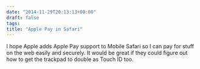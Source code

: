 ```yaml
---
date: "2014-11-29T20:13:13+00:00"
draft: false
tags: 
title: "Apple Pay in Safari"
---
```

I hope Apple adds Apple Pay support to Mobile Safari so I can pay for stuff on the web easily and securely. It would be great if they could figure out how to get the trackpad to double as Touch ID too.

